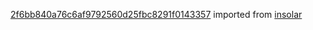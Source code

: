 [2f6bb840a76c6af9792560d25fbc8291f0143357](https://github.com/insolar/insolar/commit/2f6bb840a76c6af9792560d25fbc8291f0143357) imported from [insolar](https://github.com/insolar/insolar)
